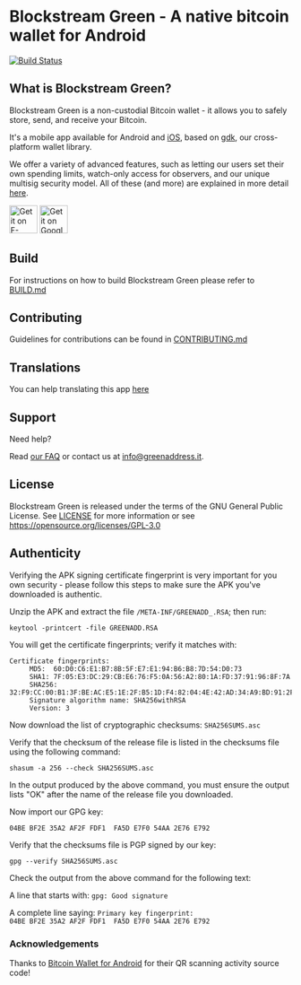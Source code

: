 # Blockstream Green - A native bitcoin wallet for Android

[![Build Status](https://travis-ci.org/Blockstream/green_android.png?branch=master)](https://travis-ci.org/Blockstream/green_android)

## What is Blockstream Green?

Blockstream Green is a non-custodial Bitcoin wallet - it allows you to safely store, send, and receive your Bitcoin. 

It's a mobile app available for Android and [iOS](https://github.com/Blockstream/green_ios), based on [gdk](https://github.com/blockstream/gdk), our cross-platform wallet library.

We offer a variety of advanced features, such as letting our users set their own spending limits, watch-only access for observers, and our unique multisig security model.
All of these (and more) are explained in more detail [here](https://docs.blockstream.com/green/getting-started/intro.html).

<a href="https://f-droid.org/packages/com.greenaddress.greenbits_android_wallet/" target="_blank">
<img src="https://f-droid.org/badge/get-it-on.png" alt="Get it on F-Droid" height="50"/></a>
<a href="https://play.google.com/store/apps/details?id=com.greenaddress.greenbits_android_wallet" target="_blank">
<img src="https://play.google.com/intl/en_us/badges/images/generic/en-play-badge.png" alt="Get it on Google Play" height="50"/></a>

## Build

For instructions on how to build Blockstream Green please refer to [BUILD.md](BUILD.md)

## Contributing

Guidelines for contributions can be found in [CONTRIBUTING.md](CONTRIBUTING.md)

## Translations

You can help translating this app [here](https://www.transifex.com/blockstream/blockstream-green/)

## Support

Need help? 

Read [our FAQ](https://greenaddress.it/en/faq.html) or contact us at [info@greenaddress.it](mailto:info@greenaddress.it).  

## License

Blockstream Green is released under the terms of the GNU General Public License. See [LICENSE](LICENSE) for more information or see https://opensource.org/licenses/GPL-3.0 

## Authenticity

Verifying the APK signing certificate fingerprint is very important for you own security - please follow this steps to make sure the APK you've downloaded is authentic.

Unzip the APK and extract the file ```/META-INF/GREENADD_.RSA```; then run:

```
keytool -printcert -file GREENADD.RSA
```

You will get the certificate fingerprints; verify it matches with:

```
Certificate fingerprints:
	 MD5:  60:D0:C6:E1:B7:8B:5F:E7:E1:94:B6:B8:7D:54:D0:73
	 SHA1: 7F:05:E3:DC:29:CB:E6:76:F5:0A:56:A2:80:1A:FD:37:91:96:8F:7A
	 SHA256: 32:F9:CC:00:B1:3F:BE:AC:E5:1E:2F:B5:1D:F4:82:04:4E:42:AD:34:A9:BD:91:2F:17:9F:ED:B1:6A:42:97:0E
	 Signature algorithm name: SHA256withRSA
	 Version: 3
```

Now download the list of cryptographic checksums: ```SHA256SUMS.asc```

Verify that the checksum of the release file is listed in the checksums file using the following command:

``` 
shasum -a 256 --check SHA256SUMS.asc
```

In the output produced by the above command, you must ensure the output lists "OK" after the name of the release file you downloaded. 

Now import our GPG key:

``` 
04BE BF2E 35A2 AF2F FDF1  FA5D E7F0 54AA 2E76 E792
```

Verify that the checksums file is PGP signed by our key:

```
gpg --verify SHA256SUMS.asc
```

Check the output from the above command for the following text:

A line that starts with: 
```gpg: Good signature```

A complete line saying:  ```Primary key fingerprint: 04BE BF2E 35A2 AF2F FDF1  FA5D E7F0 54AA 2E76 E792```


### Acknowledgements

Thanks to [Bitcoin Wallet for Android](https://github.com/schildbach/bitcoin-wallet) for their QR scanning activity source code!
